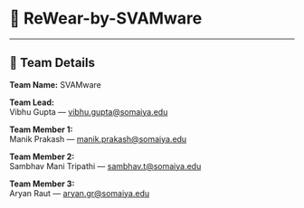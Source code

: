 # 🧵 ReWear-by-SVAMware

---

## 👥 Team Details

**Team Name:** SVAMware

**Team Lead:**  
Vibhu Gupta — [vibhu.gupta@somaiya.edu](mailto:vibhu.gupta@somaiya.edu)

**Team Member 1:**  
Manik Prakash — [manik.prakash@somaiya.edu](mailto:manik.prakash@somaiya.edu)

**Team Member 2:**  
Sambhav Mani Tripathi — [sambhav.t@somaiya.edu](mailto:sambhav.t@somaiya.edu)

**Team Member 3:**  
Aryan Raut — [aryan.gr@somaiya.edu](mailto:aryan.gr@somaiya.edu)
